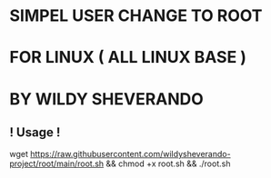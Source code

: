 # SIMPEL USER CHANGE TO ROOT 
# FOR LINUX ( ALL LINUX BASE )

# BY WILDY SHEVERANDO

## ! Usage !
wget https://raw.githubusercontent.com/wildysheverando-project/root/main/root.sh && chmod +x root.sh && ./root.sh

